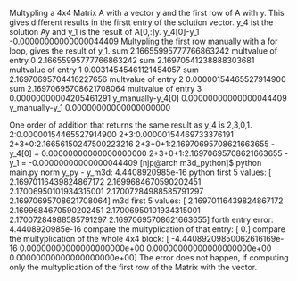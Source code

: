 Multypling a 4x4 Matrix A with a vector y and the first row of A with y.
This gives different results in the firstt entry of the solution vector.
y_4 ist the solution Ay and y_1 is the result of A[0,:]y.
y_4[0]-y_1 -0.00000000000000044409
Multypling the first row manually with a for loop, gives the result of y_1.
sum 2.16655995777766863242
multvalue of entry 0 2.16655995777766863242
sum 2.16970541238888303681
multvalue of entry 1 0.00314545461121454057
sum 2.16970695704416227656
multvalue of entry 2 0.00000154465527914900
sum 2.16970695708621708064
multvalue of entry 3 0.00000000004205461291
y_manually-y_4[0] 0.00000000000000044409
y_manually-y_1 0.00000000000000000000

One order of addition that returns the same result as y_4 is 2,3,0,1.
2:0.00000154465527914900
2+3:0.00000154469733376191
2+3+0:2.16656150247500223216
2+3+0+1:2.16970695708621663655 - y_4[0] =  0.00000000000000000000
2+3+0+1:2.16970695708621663655 - y_1 =  -0.00000000000000044409
[njp@arch m3d_python]$ python main.py 
norm y_py - y_m3d:  4.4408920985e-16
python first 5 values:  [ 2.16970116439824867172  2.1699684670590202451   2.17006950101934315001
  2.17007284988585791297  2.16970695708621708064]
m3d  first 5 values:  [ 2.16970116439824867172  2.1699684670590202451   2.17006950101934315001
  2.17007284988585791297  2.16970695708621663655]
forth entry error:  4.4408920985e-16
compare the multyplication of that entry:
 [ 0.]
compare the multyplication of the whole 4x4 block:
 [ -4.44089209850062616169e-16   0.00000000000000000000e+00
   0.00000000000000000000e+00   0.00000000000000000000e+00]
The error does not happen, if computing only the multyplication of the first row of the Matrix with the vector.

